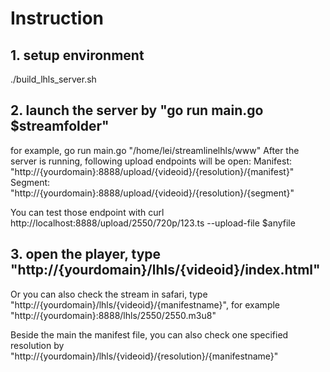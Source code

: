 # Instruction

## 1. setup environment

./build_lhls_server.sh

## 2. launch the server by "go run main.go $streamfolder"

for example, go run main.go "/home/lei/streamlinelhls/www"
After the server is running, following upload endpoints will be open: 
Manifest: "http://{yourdomain}:8888/upload/{videoid}/{resolution}/{manifest}"
Segment: "http://{yourdomain}:8888/upload/{videoid}/{resolution}/{segment}"

You can test those endpoint with 
curl http://localhost:8888/upload/2550/720p/123.ts --upload-file $anyfile

## 3. open the player, type "http://{yourdomain}/lhls/{videoid}/index.html"

Or you can also check the stream in safari, type "http://{yourdomain}/lhls/{videoid}/{manifestname}", for example
"http://{yourdomain}:8888/lhls/2550/2550.m3u8"

Beside the main the manifest file, you can also check one specified resolution by 
"http://{yourdomain}/lhls/{videoid}/{resolution}/{manifestname}"

